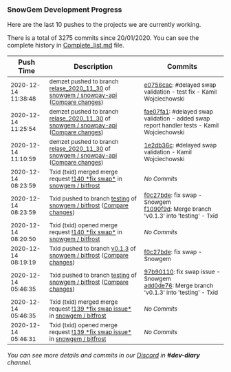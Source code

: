 
### SnowGem Development Progress

Here are the last 10 pushes to the projects we are currently working.

There is a total of 3275 commits since 20/01/2020. You can see the complete history in
 [Complete_list.md](Complete_list.md) file.

| Push Time | Description | Commits |
| --- | --- | --- |
| <sub>2020-12-14 11:38:48</sub> | <sub>demzet pushed to branch [relase\_2020\_11\_30](https://gitlab.com/snowgem/snowpay-api/commits/relase_2020_11_30) of [snowgem / snowpay\-api](https://gitlab.com/snowgem/snowpay-api) ([Compare changes](https://gitlab.com/snowgem/snowpay-api/compare/fae07fa126eb86c27d0818f3007ccbbb097f89f6...e0756cac58c327ba5cac2f1fbcafbed0d0c9264f))</sub> | <sub>[e0756cac](https://gitlab.com/snowgem/snowpay-api/-/commit/e0756cac58c327ba5cac2f1fbcafbed0d0c9264f): #delayed swap validation - test fix - Kamil Wojciechowski</sub> |
| <sub>2020-12-14 11:25:54</sub> | <sub>demzet pushed to branch [relase\_2020\_11\_30](https://gitlab.com/snowgem/snowpay-api/commits/relase_2020_11_30) of [snowgem / snowpay\-api](https://gitlab.com/snowgem/snowpay-api) ([Compare changes](https://gitlab.com/snowgem/snowpay-api/compare/1e2db36cbc2a735d3c6bb9d46548d435f5350c97...fae07fa126eb86c27d0818f3007ccbbb097f89f6))</sub> | <sub>[fae07fa1](https://gitlab.com/snowgem/snowpay-api/-/commit/fae07fa126eb86c27d0818f3007ccbbb097f89f6): #delayed swap validation - added swap report handler tests - Kamil Wojciechowski</sub> |
| <sub>2020-12-14 11:10:59</sub> | <sub>demzet pushed to branch [relase\_2020\_11\_30](https://gitlab.com/snowgem/snowpay-api/commits/relase_2020_11_30) of [snowgem / snowpay\-api](https://gitlab.com/snowgem/snowpay-api) ([Compare changes](https://gitlab.com/snowgem/snowpay-api/compare/76af2e43b1e5b941fed39993f12e57b675e467ca...1e2db36cbc2a735d3c6bb9d46548d435f5350c97))</sub> | <sub>[1e2db36c](https://gitlab.com/snowgem/snowpay-api/-/commit/1e2db36cbc2a735d3c6bb9d46548d435f5350c97): #delayed swap validation - Kamil Wojciechowski</sub> |
| <sub>2020-12-14 08:23:59</sub> | <sub>Txid (txid) merged merge request [\!140 \*fix swap\*](https://gitlab.com/snowgem/bitfrost/-/merge_requests/140) in [snowgem / bitfrost](https://gitlab.com/snowgem/bitfrost)</sub> | <sub>_No Commits_</sub> |
| <sub>2020-12-14 08:23:59</sub> | <sub>Txid pushed to branch [testing](https://gitlab.com/snowgem/bitfrost/commits/testing) of [snowgem / bitfrost](https://gitlab.com/snowgem/bitfrost) ([Compare changes](https://gitlab.com/snowgem/bitfrost/compare/add0de760f056ba569fb55702068b5bccc7283f1...f1090f9dec062d6539b1b2278099ed9f526c8636))</sub> | <sub>[f0c27bde](https://gitlab.com/snowgem/bitfrost/-/commit/f0c27bde4f9ddedf0ea56bc5d511d31ac25d4c67): fix swap - Snowgem<br>[f1090f9d](https://gitlab.com/snowgem/bitfrost/-/commit/f1090f9dec062d6539b1b2278099ed9f526c8636): Merge branch 'v0.1.3' into 'testing' - Txid</sub> |
| <sub>2020-12-14 08:20:50</sub> | <sub>Txid (txid) opened merge request [\!140 \*fix swap\*](https://gitlab.com/snowgem/bitfrost/-/merge_requests/140) in [snowgem / bitfrost](https://gitlab.com/snowgem/bitfrost)</sub> | <sub>_No Commits_</sub> |
| <sub>2020-12-14 08:19:19</sub> | <sub>Txid pushed to branch [v0\.1\.3](https://gitlab.com/snowgem/bitfrost/commits/v0.1.3) of [snowgem / bitfrost](https://gitlab.com/snowgem/bitfrost) ([Compare changes](https://gitlab.com/snowgem/bitfrost/compare/97b9011048468b17655417cf36bcc2e656fe06f9...f0c27bde4f9ddedf0ea56bc5d511d31ac25d4c67))</sub> | <sub>[f0c27bde](https://gitlab.com/snowgem/bitfrost/-/commit/f0c27bde4f9ddedf0ea56bc5d511d31ac25d4c67): fix swap - Snowgem</sub> |
| <sub>2020-12-14 05:46:35</sub> | <sub>Txid pushed to branch [testing](https://gitlab.com/snowgem/bitfrost/commits/testing) of [snowgem / bitfrost](https://gitlab.com/snowgem/bitfrost) ([Compare changes](https://gitlab.com/snowgem/bitfrost/compare/90afdbd8e62be3b9afded138a000f85c03e12561...add0de760f056ba569fb55702068b5bccc7283f1))</sub> | <sub>[97b90110](https://gitlab.com/snowgem/bitfrost/-/commit/97b9011048468b17655417cf36bcc2e656fe06f9): fix swap issue - Snowgem<br>[add0de76](https://gitlab.com/snowgem/bitfrost/-/commit/add0de760f056ba569fb55702068b5bccc7283f1): Merge branch 'v0.1.3' into 'testing' - Txid</sub> |
| <sub>2020-12-14 05:46:35</sub> | <sub>Txid (txid) merged merge request [\!139 \*fix swap issue\*](https://gitlab.com/snowgem/bitfrost/-/merge_requests/139) in [snowgem / bitfrost](https://gitlab.com/snowgem/bitfrost)</sub> | <sub>_No Commits_</sub> |
| <sub>2020-12-14 05:46:31</sub> | <sub>Txid (txid) opened merge request [\!139 \*fix swap issue\*](https://gitlab.com/snowgem/bitfrost/-/merge_requests/139) in [snowgem / bitfrost](https://gitlab.com/snowgem/bitfrost)</sub> | <sub>_No Commits_</sub> |

_You can see more details and commits in our [Discord](https://discord.gg/zumGnbg) in **#dev-diary** channel._
